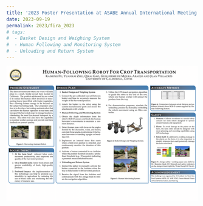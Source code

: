 ```yaml
---
title: '2023 Poster Presentation at ASABE Annual International Meeting'
date: 2023-09-19
permalink: 2023/fira_2023
# tags:
#  - Basket Design and Weighing System
#  - Human Following and Monitoring System
#  - Unloading and Return System
---
```


<img src="../images/Post_Images/2023/FIRA_2023/FIRA_2023_Poster.png"
     alt="2022_ASABE_Banner.png"
     style="float: left; margin-bottom: 25px;" />




